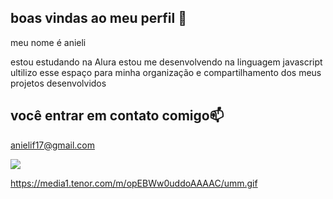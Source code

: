 ## boas vindas ao meu perfil 💙

meu nome é anieli 

estou estudando na Alura
estou me desenvolvendo na linguagem javascript
ultilizo esse espaço para minha organização e compartilhamento dos meus projetos desenvolvidos

## você entrar em contato comigo📫

anielif17@gmail.com



![](https://media1.tenor.com/m/opEBWw0uddoAAAAC/umm.gif
)

https://media1.tenor.com/m/opEBWw0uddoAAAAC/umm.gif
